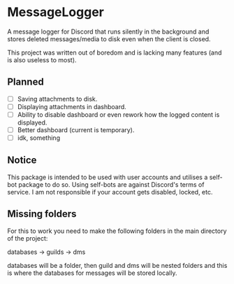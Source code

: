 # MessageLogger
A message logger for Discord that runs silently in the background and stores deleted messages/media to disk even when the client is closed.

This project was written out of boredom and is lacking many features (and is also useless to most).

## Planned

- [ ] Saving attachments to disk.
- [ ] Displaying attachments in dashboard.
- [ ] Ability to disable dashboard or even rework how the logged content is displayed.
- [ ] Better dashboard (current is temporary).
- [ ] idk, something
## Notice
This package is intended to be used with user accounts and utilises a self-bot package to do so. Using self-bots are against Discord's terms of service. I am not responsible if your account gets disabled, locked, etc.

## Missing folders
For this to work you need to make the following folders in the main directory of the project:

databases
-> guilds
-> dms

 databases will be a folder, then guild and dms will be nested folders and this is where the databases for messages will be stored locally.
